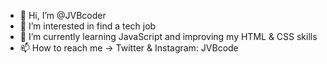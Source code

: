 - 👋 Hi, I’m @JVBcoder
- 👀 I’m interested in find a tech job 
- 🌱 I’m currently learning JavaScript and improving my HTML & CSS skills
- 📫 How to reach me -> Twitter & Instagram: JVBcode

<!---
JVBcoder/JVBcoder is a ✨ special ✨ repository because its `README.md` (this file) appears on your GitHub profile.
You can click the Preview link to take a look at your changes.
--->
